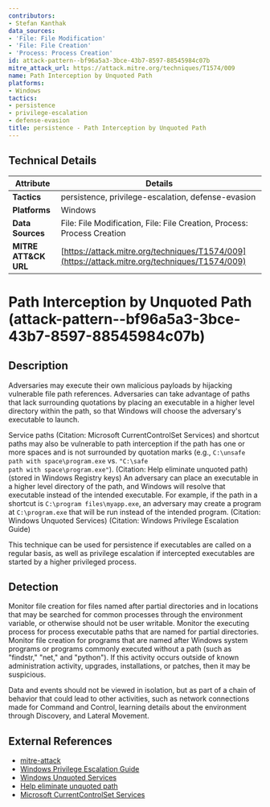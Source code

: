 ```yaml
---
contributors:
- Stefan Kanthak
data_sources:
- 'File: File Modification'
- 'File: File Creation'
- 'Process: Process Creation'
id: attack-pattern--bf96a5a3-3bce-43b7-8597-88545984c07b
mitre_attack_url: https://attack.mitre.org/techniques/T1574/009
name: Path Interception by Unquoted Path
platforms:
- Windows
tactics:
- persistence
- privilege-escalation
- defense-evasion
title: persistence - Path Interception by Unquoted Path
---
```


## Technical Details

| Attribute | Details |
|-----------|----------|
| **Tactics** | persistence, privilege-escalation, defense-evasion |
| **Platforms** | Windows |
| **Data Sources** | File: File Modification, File: File Creation, Process: Process Creation |
| **MITRE ATT&CK URL** | [https://attack.mitre.org/techniques/T1574/009](https://attack.mitre.org/techniques/T1574/009) |

# Path Interception by Unquoted Path (attack-pattern--bf96a5a3-3bce-43b7-8597-88545984c07b)

## Description
Adversaries may execute their own malicious payloads by hijacking vulnerable file path references. Adversaries can take advantage of paths that lack surrounding quotations by placing an executable in a higher level directory within the path, so that Windows will choose the adversary's executable to launch.

Service paths (Citation: Microsoft CurrentControlSet Services) and shortcut paths may also be vulnerable to path interception if the path has one or more spaces and is not surrounded by quotation marks (e.g., <code>C:\unsafe path with space\program.exe</code> vs. <code>"C:\safe path with space\program.exe"</code>). (Citation: Help eliminate unquoted path) (stored in Windows Registry keys) An adversary can place an executable in a higher level directory of the path, and Windows will resolve that executable instead of the intended executable. For example, if the path in a shortcut is <code>C:\program files\myapp.exe</code>, an adversary may create a program at <code>C:\program.exe</code> that will be run instead of the intended program. (Citation: Windows Unquoted Services) (Citation: Windows Privilege Escalation Guide)

This technique can be used for persistence if executables are called on a regular basis, as well as privilege escalation if intercepted executables are started by a higher privileged process.

## Detection
Monitor file creation for files named after partial directories and in locations that may be searched for common processes through the environment variable, or otherwise should not be user writable. Monitor the executing process for process executable paths that are named for partial directories. Monitor file creation for programs that are named after Windows system programs or programs commonly executed without a path (such as "findstr," "net," and "python"). If this activity occurs outside of known administration activity, upgrades, installations, or patches, then it may be suspicious.

Data and events should not be viewed in isolation, but as part of a chain of behavior that could lead to other activities, such as network connections made for Command and Control, learning details about the environment through Discovery, and Lateral Movement.

## External References
- [mitre-attack](https://attack.mitre.org/techniques/T1574/009)
- [Windows Privilege Escalation Guide](https://www.absolomb.com/2018-01-26-Windows-Privilege-Escalation-Guide/)
- [Windows Unquoted Services](https://securityboulevard.com/2018/04/windows-privilege-escalation-unquoted-services/)
- [Help eliminate unquoted path](https://isc.sans.edu/diary/Help+eliminate+unquoted+path+vulnerabilities/14464)
- [Microsoft CurrentControlSet Services](https://docs.microsoft.com/en-us/windows-hardware/drivers/install/hklm-system-currentcontrolset-services-registry-tree)
